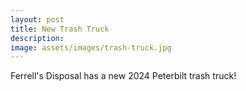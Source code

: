 ```yaml
---
layout: post
title: New Trash Truck
description:
image: assets/images/trash-truck.jpg
---
```


Ferrell's Disposal has a new 2024 Peterbilt trash truck!